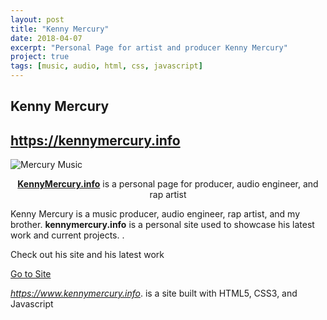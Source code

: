 ```yaml
---
layout: post
title: "Kenny Mercury"
date: 2018-04-07
excerpt: "Personal Page for artist and producer Kenny Mercury"
project: true
tags: [music, audio, html, css, javascript]
---
```


## Kenny Mercury

## https://kennymercury.info

![Mercury Music](/assets/img/kennymercurysite.png)

<center><a href="https://kennymercury.info"><b>KennyMercury.info</b></a> is a personal page for producer, audio engineer, and rap artist</center>

Kenny Mercury is a music producer, audio engineer, rap artist, and my brother. **kennymercury.info** is a personal site used to showcase his latest work and current
projects.
.

Check out his site and his latest work

<div markdown="0"><a href="https://www.kennymercury.info" class="btn">Go to Site</a></div>

*https://www.kennymercury.info*. is a site built with HTML5, CSS3, and Javascript
